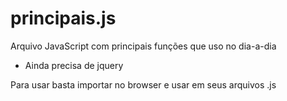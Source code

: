 # principais.js
Arquivo JavaScript com principais funções que uso no dia-a-dia

* Ainda precisa de jquery

Para usar basta importar no browser e usar em seus arquivos .js
